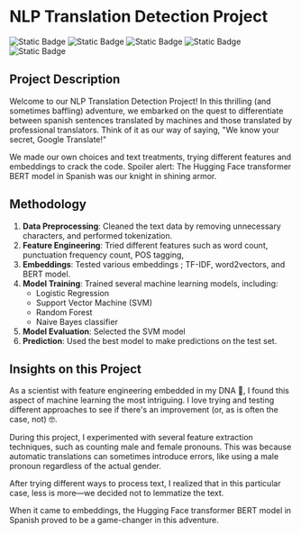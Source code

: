 # NLP Translation Detection Project

![Static Badge](https://img.shields.io/badge/Hugging%20Face%20-555555?logo=Hugging%20Face&logoColor=yellow)
![Static Badge](https://img.shields.io/badge/BERT-555555?logo=Hugging%20Face&logoColor=yellow)
![Static Badge](https://img.shields.io/badge/python-555555?logo=Python&logoColor=green)
![Static Badge](https://img.shields.io/badge/Visual%20Studio%20Code-555555)
![Static Badge](https://img.shields.io/badge/NLP-555555)


## Project Description
Welcome to our NLP Translation Detection Project! In this thrilling (and sometimes baffling) adventure, we embarked on the quest to differentiate between spanish sentences translated by machines and those translated by professional translators. Think of it as our way of saying, "We know your secret, Google Translate!"

We made our own choices and text treatments, trying different features and embeddings to crack the code. Spoiler alert: The Hugging Face transformer BERT model in Spanish was our knight in shining armor.

## Methodology
1. **Data Preprocessing**: Cleaned the text data by removing unnecessary characters, and performed tokenization.
3. **Feature Engineering**: Tried different features such as word count, punctuation frequency count, POS tagging, 
4. **Embeddings**: Tested various embeddings ; TF-IDF, word2vectors, and BERT model.
5. **Model Training**: Trained several machine learning models, including:
   - Logistic Regression
   - Support Vector Machine (SVM)
   - Random Forest
   - Naive Bayes classifier
6. **Model Evaluation**: Selected the SVM model
7. **Prediction**: Used the best model to make predictions on the test set.


## Insights on this Project

As a scientist with feature engineering embedded in my DNA 🥼, I found this aspect of machine learning the most intriguing. I love trying and testing different approaches to see if there's an improvement (or, as is often the case, not) 🤓.

During this project, I experimented with several feature extraction techniques, such as counting male and female pronouns. This was because automatic translations can sometimes introduce errors, like using a male pronoun regardless of the actual gender.

After trying different ways to process text, I realized that in this particular case, less is more—we decided not to lemmatize the text. 

When it came to embeddings, the Hugging Face transformer BERT model in Spanish proved to be a game-changer in this adventure.


